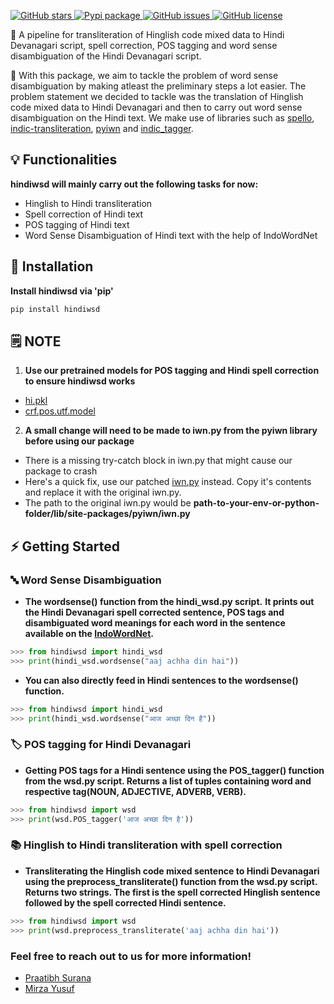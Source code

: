 <p>  
  <a href="https://github.com/praatibhsurana/Hinglish_Hindi_WSD/stargazers">  
    <img src="https://img.shields.io/github/stars/praatibhsurana/hinglish_hindi_wsd.svg?colorA=orange&colorB=orange&logo=github"  
         alt="GitHub stars">  
  </a> 
  <a href="https://pypi.org/project/hindiwsd/">  
      <img src="https://img.shields.io/pypi/v/hindiwsd?colorB=brightgreen" alt="Pypi package">  
  </a>  
  <a href="https://github.com/praatibhsurana/Hinglish_Hindi_WSD/issues">
        <img src="https://img.shields.io/github/issues/praatibhsurana/hinglish_hindi_wsd.svg"
             alt="GitHub issues">
  </a>
  <a href="https://github.com/praatibhsurana/Hinglish_Hindi_WSD/blob/main/LICENSE">  
        <img src="https://img.shields.io/github/license/praatibhsurana/hinglish_hindi_wsd.svg"  
             alt="GitHub license">  
  </a>
</p>  
  
<p> 📌 A pipeline for transliteration of Hinglish code mixed data to Hindi Devanagari script, spell correction, POS tagging and word sense disambiguation of the Hindi Devanagari script.       
</p>

<p>  
📖 With this package, we aim to tackle the problem of word sense disambiguation by making atleast the preliminary steps a lot easier. The problem statement we decided to tackle was the translation of Hinglish code mixed data to Hindi Devanagari and then to carry out word sense disambiguation on the Hindi text. We make use of libraries such as <a href='https://github.com/hellohaptik/spello'>spello</a>, <a href='https://github.com/indic-transliteration/indic_transliteration_py'>indic-transliteration</a>, <a href='https://github.com/riteshpanjwani/pyiwn'>pyiwn</a> and <a href='https://github.com/avineshpvs/indic_tagger'>indic_tagger</a>.   
</p>

## 💡 Functionalities

**hindiwsd will mainly carry out the following tasks for now:**

- Hinglish to Hindi transliteration
- Spell correction of Hindi text
- POS tagging of Hindi text
- Word Sense Disambiguation of Hindi text with the help of IndoWordNet

## 💾 Installation

**Install hindiwsd via 'pip'**

```bash
pip install hindiwsd
```

## 🗒️ NOTE

1. **Use our pretrained models for POS tagging and Hindi spell correction to ensure hindiwsd works**

- [hi.pkl](https://github.com/praatibhsurana/Hinglish_Hindi_WSD/blob/main/src/hinglish-hindi-wsd/hi.pkl)
- [crf.pos.utf.model](https://github.com/praatibhsurana/Hinglish_Hindi_WSD/blob/main/src/hinglish-hindi-wsd/crf.pos.utf.model)

2. **A small change will need to be made to iwn.py from the pyiwn library before using our package**

- There is a missing try-catch block in iwn.py that might cause our package to crash
- Here's a quick fix, use our patched [iwn.py](https://github.com/praatibhsurana/pyiwn/blob/patch-1/pyiwn/iwn.py) instead. Copy it's contents and replace it with the original iwn.py.
- The path to the original iwn.py would be **path-to-your-env-or-python-folder/lib/site-packages/pyiwn/iwn.py**

## ⚡ ️Getting Started

### 🔤 Word Sense Disambiguation

- **The wordsense() function from the hindi_wsd.py script.**
  **It prints out the Hindi Devanagari spell corrected sentence, POS tags and disambiguated word meanings for each word in the sentence available on the [IndoWordNet](https://www.cfilt.iitb.ac.in/indowordnet/).**

```python
>>> from hindiwsd import hindi_wsd
>>> print(hindi_wsd.wordsense("aaj achha din hai"))
```

- **You can also directly feed in Hindi sentences to the wordsense() function.**

```python
>>> from hindiwsd import hindi_wsd
>>> print(hindi_wsd.wordsense("आज अच्छा दिन है"))
```

### 🏷️ POS tagging for Hindi Devanagari

- **Getting POS tags for a Hindi sentence using the POS_tagger() function from the wsd.py script. Returns a list of tuples containing word and respective tag(NOUN, ADJECTIVE, ADVERB, VERB).**

```python
>>> from hindiwsd import wsd
>>> print(wsd.POS_tagger('आज अच्छा दिन है'))
```

### 📚 Hinglish to Hindi transliteration with spell correction

- **Transliterating the Hinglish code mixed sentence to Hindi Devanagari using the preprocess_transliterate() function from the wsd.py script. Returns two strings. The first is the spell corrected Hinglish sentence followed by the spell corrected Hindi sentence.**

```python
>>> from hindiwsd import wsd
>>> print(wsd.preprocess_transliterate('aaj achha din hai'))
```

### Feel free to reach out to us for more information!

- [Praatibh Surana](https://github.com/praatibhsurana)
- [Mirza Yusuf](https://github.com/YusufBaig7)

